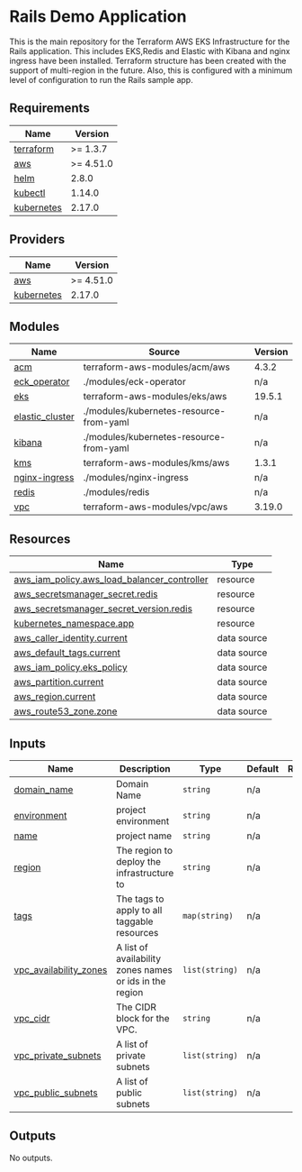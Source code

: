 # Rails Demo Application
This is the main repository for the Terraform AWS EKS Infrastructure for the Rails application. This includes EKS,Redis and Elastic with Kibana and nginx ingress have been installed. Terraform structure has been created with the support of multi-region in the future. Also, this is configured with a minimum level of configuration to run the Rails sample app.

<!-- BEGIN_TF_DOCS -->
## Requirements

| Name | Version |
|------|---------|
| <a name="requirement_terraform"></a> [terraform](#requirement\_terraform) | >= 1.3.7 |
| <a name="requirement_aws"></a> [aws](#requirement\_aws) | >= 4.51.0 |
| <a name="requirement_helm"></a> [helm](#requirement\_helm) | 2.8.0 |
| <a name="requirement_kubectl"></a> [kubectl](#requirement\_kubectl) | 1.14.0 |
| <a name="requirement_kubernetes"></a> [kubernetes](#requirement\_kubernetes) | 2.17.0 |

## Providers

| Name | Version |
|------|---------|
| <a name="provider_aws"></a> [aws](#provider\_aws) | >= 4.51.0 |
| <a name="provider_kubernetes"></a> [kubernetes](#provider\_kubernetes) | 2.17.0 |

## Modules

| Name | Source | Version |
|------|--------|---------|
| <a name="module_acm"></a> [acm](#module\_acm) | terraform-aws-modules/acm/aws | 4.3.2 |
| <a name="module_eck_operator"></a> [eck\_operator](#module\_eck\_operator) | ./modules/eck-operator | n/a |
| <a name="module_eks"></a> [eks](#module\_eks) | terraform-aws-modules/eks/aws | 19.5.1 |
| <a name="module_elastic_cluster"></a> [elastic\_cluster](#module\_elastic\_cluster) | ./modules/kubernetes-resource-from-yaml | n/a |
| <a name="module_kibana"></a> [kibana](#module\_kibana) | ./modules/kubernetes-resource-from-yaml | n/a |
| <a name="module_kms"></a> [kms](#module\_kms) | terraform-aws-modules/kms/aws | 1.3.1 |
| <a name="module_nginx-ingress"></a> [nginx-ingress](#module\_nginx-ingress) | ./modules/nginx-ingress | n/a |
| <a name="module_redis"></a> [redis](#module\_redis) | ./modules/redis | n/a |
| <a name="module_vpc"></a> [vpc](#module\_vpc) | terraform-aws-modules/vpc/aws | 3.19.0 |

## Resources

| Name | Type |
|------|------|
| [aws_iam_policy.aws_load_balancer_controller](https://registry.terraform.io/providers/hashicorp/aws/latest/docs/resources/iam_policy) | resource |
| [aws_secretsmanager_secret.redis](https://registry.terraform.io/providers/hashicorp/aws/latest/docs/resources/secretsmanager_secret) | resource |
| [aws_secretsmanager_secret_version.redis](https://registry.terraform.io/providers/hashicorp/aws/latest/docs/resources/secretsmanager_secret_version) | resource |
| [kubernetes_namespace.app](https://registry.terraform.io/providers/hashicorp/kubernetes/2.17.0/docs/resources/namespace) | resource |
| [aws_caller_identity.current](https://registry.terraform.io/providers/hashicorp/aws/latest/docs/data-sources/caller_identity) | data source |
| [aws_default_tags.current](https://registry.terraform.io/providers/hashicorp/aws/latest/docs/data-sources/default_tags) | data source |
| [aws_iam_policy.eks_policy](https://registry.terraform.io/providers/hashicorp/aws/latest/docs/data-sources/iam_policy) | data source |
| [aws_partition.current](https://registry.terraform.io/providers/hashicorp/aws/latest/docs/data-sources/partition) | data source |
| [aws_region.current](https://registry.terraform.io/providers/hashicorp/aws/latest/docs/data-sources/region) | data source |
| [aws_route53_zone.zone](https://registry.terraform.io/providers/hashicorp/aws/latest/docs/data-sources/route53_zone) | data source |

## Inputs

| Name | Description | Type | Default | Required |
|------|-------------|------|---------|:--------:|
| <a name="input_domain_name"></a> [domain\_name](#input\_domain\_name) | Domain Name | `string` | n/a | yes |
| <a name="input_environment"></a> [environment](#input\_environment) | project environment | `string` | n/a | yes |
| <a name="input_name"></a> [name](#input\_name) | project name | `string` | n/a | yes |
| <a name="input_region"></a> [region](#input\_region) | The region to deploy the infrastructure to | `string` | n/a | yes |
| <a name="input_tags"></a> [tags](#input\_tags) | The tags to apply to all taggable resources | `map(string)` | n/a | yes |
| <a name="input_vpc_availability_zones"></a> [vpc\_availability\_zones](#input\_vpc\_availability\_zones) | A list of availability zones names or ids in the region | `list(string)` | n/a | yes |
| <a name="input_vpc_cidr"></a> [vpc\_cidr](#input\_vpc\_cidr) | The CIDR block for the VPC. | `string` | n/a | yes |
| <a name="input_vpc_private_subnets"></a> [vpc\_private\_subnets](#input\_vpc\_private\_subnets) | A list of private subnets | `list(string)` | n/a | yes |
| <a name="input_vpc_public_subnets"></a> [vpc\_public\_subnets](#input\_vpc\_public\_subnets) | A list of public subnets | `list(string)` | n/a | yes |

## Outputs

No outputs.
<!-- END_TF_DOCS -->
